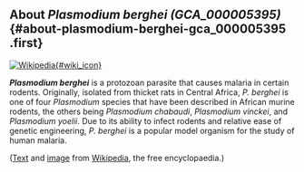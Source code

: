 About *Plasmodium berghei (GCA\_000005395)* {#about-plasmodium-berghei-gca_000005395 .first}
-------------------------------------------

[![Wikipedia](/img/wikipedia_logo_v2_en.png){#wiki_icon}](http://en.wikipedia.org/wiki/Plasmodium_berghei)

***Plasmodium berghei*** is a protozoan parasite that causes malaria in
certain rodents. Originally, isolated from thicket rats in Central
Africa, *P. berghei* is one of four *Plasmodium* species that have been
described in African murine rodents, the others being *Plasmodium
chabaudi*, *Plasmodium vinckei*, and *Plasmodium yoelii*. Due to its
ability to infect rodents and relative ease of genetic engineering, *P.
berghei* is a popular model organism for the study of human malaria.

([Text](http://en.wikipedia.org/wiki/Plasmodium_berghei) and
[image](https://commons.wikimedia.org/wiki/File:Berghei_01.png) from
[Wikipedia](http://en.wikipedia.org/), the free encyclopaedia.)
